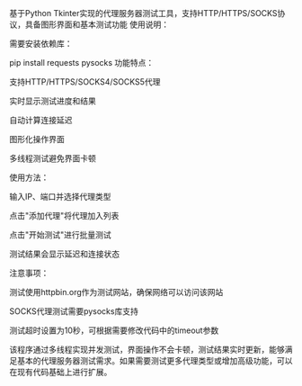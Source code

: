 基于Python Tkinter实现的代理服务器测试工具，支持HTTP/HTTPS/SOCKS协议，具备图形界面和基本测试功能
使用说明：

需要安装依赖库：

pip install requests pysocks
功能特点：

支持HTTP/HTTPS/SOCKS4/SOCKS5代理

实时显示测试进度和结果

自动计算连接延迟

图形化操作界面

多线程测试避免界面卡顿

使用方法：

输入IP、端口并选择代理类型

点击"添加代理"将代理加入列表

点击"开始测试"进行批量测试

测试结果会显示延迟和连接状态

注意事项：

测试使用httpbin.org作为测试网站，确保网络可以访问该网站

SOCKS代理测试需要pysocks库支持

测试超时设置为10秒，可根据需要修改代码中的timeout参数

该程序通过多线程实现并发测试，界面操作不会卡顿，测试结果实时更新，能够满足基本的代理服务器测试需求。如果需要测试更多代理类型或增加高级功能，可以在现有代码基础上进行扩展。
